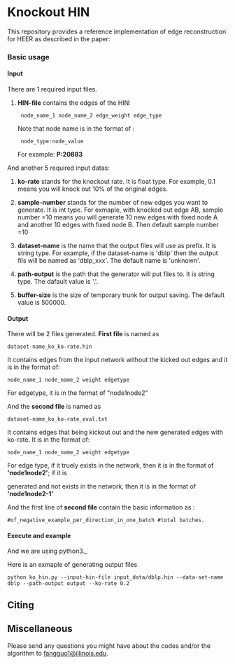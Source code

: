 # Knockout HIN

This repository provides a reference implementation of edge reconstruction for HEER as described in the paper:<br>


### Basic usage

#### Input

There are 1 required input files.
1. **HIN-file** contains the edges of the HIN:
					
		node_name_1 node_name_2 edge_weight edge_type
					
	Note that node name is in the format of :
		
		node_type:node_value
	
	For example: **P:20883**	
			
And another 5 required input datas:

1. **ko-rate** stands for the knockout rate. It is float type. For example, 0.1 means you will knock out 10% of the original edges.

2. **sample-number** stands for the number of new edges you want to generate. It is int type. For exmaple, with knocked out edge AB, sample number =10 means you will generate 10 new edges with fixed node A and another 10 edges with fixed node B.
   Then default sample number =10

3. **dataset-name** is the name that the output files will use as prefix. It is string type. For example, if the dataset-name is 'dblp' then the output fils will be named as 'dblp_xxx'. The default name is 'unknown'.

4. **path-output** is the path that the generator will put files to. It is string type. The dafault value is '.'.

5. **buffer-size** is the size of temporary trunk for output saving. The default value is 500000.


#### Output

There will be 2 files generated. **First file** is named as 
		
	dataset-name_ko_ko-rate.hin

It contains edges from the input network without the kicked out edges and it is in the format of:

	node_name_1 node_name_2 weight edgetype
	
   For edgetype, it is in the format of "node1node2"
		
And the **second file** is named as 
		
	dataset-name_ko_ko-rate_eval.txt

It contains edges that being kickout out and the new generated edges with ko-rate. It is in the format of:

	node_name_1 node_name_2 weight edgetype

   For edge type, if it truely exists in the network, then it is in the format of **'node1node2'**; if it is 
   
   generated and not exists in the network, then it is in the format of **'node1node2-1'**
		
   And the first line of **second file** contain the basic information as :
	
	#of_negative_example_per_direction_in_one_batch #total batches.

		
							
#### Execute and example
And we are using python3._<br/> 

Here is an exmaple of generating output files

	python ko_hin.py --input-hin-file input_data/dblp.hin --data-set-name dblp --path-output output --ko-rate 0.2

## Citing


## Miscellaneous

Please send any questions you might have about the codes and/or the algorithm to <fangguo1@illinois.edu>.



